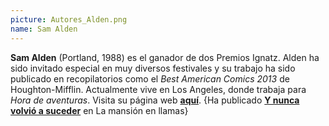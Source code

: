 ```yaml
---
picture: Autores_Alden.png
name: Sam Alden
---
```


**Sam Alden** (Portland, 1988) es el ganador de dos Premios Ignatz. Alden ha sido invitado especial en muy diversos festivales y su trabajo ha sido publicado en recopilatorios como el *Best American Comics 2013* de Houghton-Mifflin. Actualmente vive en Los Angeles, donde trabaja para *Hora de aventuras*. Visita su página web [**aquí**](http://gingerlandcomics.com/). {Ha publicado [**Y nunca volvió a suceder**](http://dehavilland.co/producto/y-nunca-volvio-a-suceder-de-sam-alden/) en La mansión en llamas}
